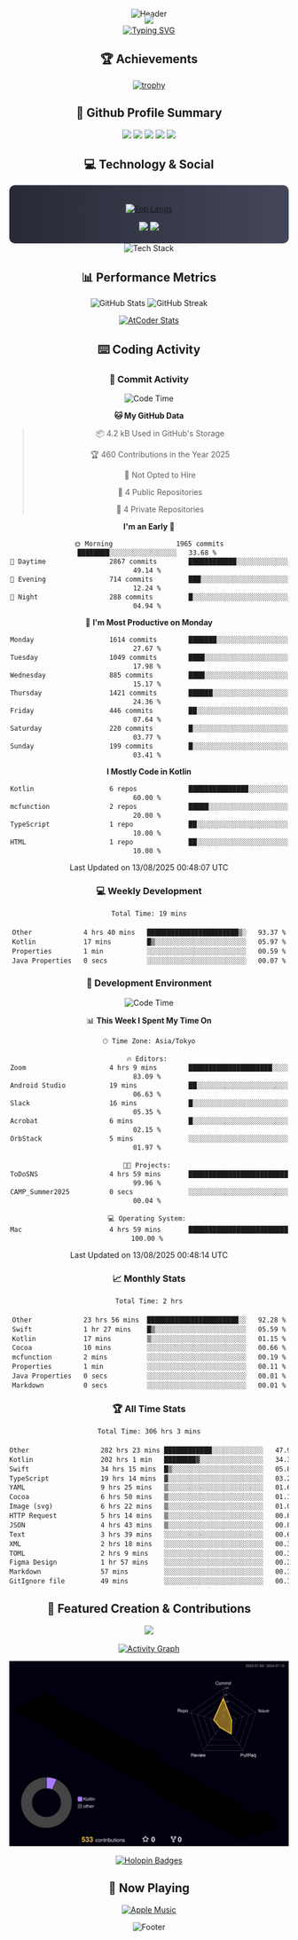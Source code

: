 <div align="center">
  
![Header](https://capsule-render.vercel.app/api?type=waving&color=gradient&customColorList=12&height=300&section=header&text=Welcome%20to%20Batapii's%20Universe&fontSize=50&animation=fadeIn&fontAlignY=40&desc=Android%20Developer%20|%20Kotlin%20LOVE%20)

<div style="margin-top: -20px;">
  <img src="https://readme-typing-svg.herokuapp.com/?lines=Crafting+Android+Experiences;Building+Tomorrow's+Apps+Today;Always+Learning,+Always+Growing&font=Fira%20Code&center=true&width=440&height=45&color=f75c7e&vCenter=true&size=22&pause=1000">
</div>

<a href="https://git.io/typing-svg">
  <img src="https://readme-typing-svg.demolab.com?font=Fira+Code&weight=600&size=28&duration=4000&pause=1000&center=true&vCenter=true&width=800&lines=Hey+there!+I'm+Batapii+%F0%9F%91%8B;Android+Developer+from+Japan+%F0%9F%87%AF%F0%9F%87%B5" alt="Typing SVG" />
</a>

## 🏆 Achievements

[![trophy](https://github-profile-trophy.vercel.app/?username=batapii&theme=onestar&no-frame=true&no-bg=true&column=8&rank=SECRET,SSS,SS,S,AAA,AA,A,B,C,?&margin-w=10&margin-h=10)](https://github.com/ryo-ma/github-profile-trophy)

## 🎯 Github Profile Summary

<div align="center">
  <img src="http://github-profile-summary-cards.vercel.app/api/cards/profile-details?username=batapii&theme=radical" />
  <img src="http://github-profile-summary-cards.vercel.app/api/cards/repos-per-language?username=batapii&theme=radical" />
  <img src="http://github-profile-summary-cards.vercel.app/api/cards/most-commit-language?username=batapii&theme=radical" />
  <img src="http://github-profile-summary-cards.vercel.app/api/cards/stats?username=batapii&theme=radical" />
  <img src="http://github-profile-summary-cards.vercel.app/api/cards/productive-time?username=batapii&theme=radical" />
</div>

## 💻 Technology & Social

<div align="center" style="background: linear-gradient(to right, #282A36, #44475A); padding: 20px; border-radius: 10px;">

[![Top Langs](https://github-readme-stats.vercel.app/api/top-langs/?username=batapii
)](https://github.com/anuraghazra/github-readme-stats)

<div style="margin-top: 15px">
<a href="https://github.com/batapii"><img src="https://img.shields.io/github/followers/batapii?style=for-the-badge&logo=github&label=Follow&color=ff6e96&labelColor=282A36"/></a>
<a href="https://twitter.com/batapii3939"><img src="https://img.shields.io/twitter/follow/batapii?style=for-the-badge&logo=twitter&color=1DA1F2&labelColor=282A36&label= Twitter"/></a>
</div>

</div>

<div align="center">
<img src="https://github-readme-tech-stack.vercel.app/api/cards?title=Tech+Stack&align=center&titleAlign=center&fontSize=20&lineHeight=10&lineCount=4&theme=github_dark&width=800&bg=%230D1117&badge=%23161B22&border=%2321262D&titleColor=%2358A6FF&line1=kotlin%2Ckotlin%2C0095D5%3Bandroid%2Candroid%2C00ff00%3Bjetpackcompose%2Cjetpack%2C4285F4%3B&line2=swift%2Cswift%2CFA7343%3Bfirebase%2Cfirebase%2CFFCA28%3Bgithub%2Cgithub%2C181717%3B&line3=typescript%2Ctypescript%2C3178C6%3Bgraphql%2Cgraphql%2CE10098%3Bsupabase%2Csupabase%2C3FCF8E%3B&line4=gradle%2Cgradle%2C02303A%3Bgitkraken%2Cgitkraken%2C179287%3Bpostman%2Cpostman%2CFF6C37%3B" alt="Tech Stack" />
</div>



## 📊 Performance Metrics

<div align="center">

![GitHub Stats](https://github-readme-stats.vercel.app/api?username=batapii&show_icons=true&theme=radical&hide_border=true&bg_color=0D1117)
![GitHub Streak](https://github-readme-streak-stats.herokuapp.com/?user=batapii&theme=radical&hide_border=true&background=0D1117)

[![AtCoder Stats](https://atcoder-readme-stats.vercel.app/stats/batapii3939?theme=dark&show_history=5&width=495)](https://github.com/iwbc-mzk/atcoder-readme-stats)

</div>

## ⌨️ Coding Activity

### 🌟 Commit Activity
<!--START_SECTION:commit-stats-->
![Code Time](http://img.shields.io/badge/Code%20Time-588%20hrs%2026%20mins-blue)

**🐱 My GitHub Data** 

> 📦 4.2 kB Used in GitHub's Storage 
 > 
> 🏆 460 Contributions in the Year 2025
 > 
> 🚫 Not Opted to Hire
 > 
> 📜 4 Public Repositories 
 > 
> 🔑 4 Private Repositories 
 > 
**I'm an Early 🐤** 

```text
🌞 Morning                1965 commits        ████████░░░░░░░░░░░░░░░░░   33.68 % 
🌆 Daytime                2867 commits        ████████████░░░░░░░░░░░░░   49.14 % 
🌃 Evening                714 commits         ███░░░░░░░░░░░░░░░░░░░░░░   12.24 % 
🌙 Night                  288 commits         █░░░░░░░░░░░░░░░░░░░░░░░░   04.94 % 
```
📅 **I'm Most Productive on Monday** 

```text
Monday                   1614 commits        ███████░░░░░░░░░░░░░░░░░░   27.67 % 
Tuesday                  1049 commits        ████░░░░░░░░░░░░░░░░░░░░░   17.98 % 
Wednesday                885 commits         ████░░░░░░░░░░░░░░░░░░░░░   15.17 % 
Thursday                 1421 commits        ██████░░░░░░░░░░░░░░░░░░░   24.36 % 
Friday                   446 commits         ██░░░░░░░░░░░░░░░░░░░░░░░   07.64 % 
Saturday                 220 commits         █░░░░░░░░░░░░░░░░░░░░░░░░   03.77 % 
Sunday                   199 commits         █░░░░░░░░░░░░░░░░░░░░░░░░   03.41 % 
```


**I Mostly Code in Kotlin** 

```text
Kotlin                   6 repos             ███████████████░░░░░░░░░░   60.00 % 
mcfunction               2 repos             █████░░░░░░░░░░░░░░░░░░░░   20.00 % 
TypeScript               1 repo              ██░░░░░░░░░░░░░░░░░░░░░░░   10.00 % 
HTML                     1 repo              ██░░░░░░░░░░░░░░░░░░░░░░░   10.00 % 
```




 Last Updated on 13/08/2025 00:48:07 UTC
<!--END_SECTION:commit-stats-->

### 💻 Weekly Development
<!--START_SECTION:wakatime-->

```txt
Total Time: 19 mins

Other             4 hrs 40 mins   ███████████████████████▒░   93.37 %
Kotlin            17 mins         █▒░░░░░░░░░░░░░░░░░░░░░░░   05.97 %
Properties        1 min           ░░░░░░░░░░░░░░░░░░░░░░░░░   00.59 %
Java Properties   0 secs          ░░░░░░░░░░░░░░░░░░░░░░░░░   00.07 %
```

<!--END_SECTION:wakatime-->

### 🔨 Development Environment
<!--START_SECTION:dev-stats-->
![Code Time](http://img.shields.io/badge/Code%20Time-588%20hrs%2026%20mins-blue)

📊 **This Week I Spent My Time On** 

```text
🕑︎ Time Zone: Asia/Tokyo

🔥 Editors: 
Zoom                     4 hrs 9 mins        █████████████████████░░░░   83.09 % 
Android Studio           19 mins             ██░░░░░░░░░░░░░░░░░░░░░░░   06.63 % 
Slack                    16 mins             █░░░░░░░░░░░░░░░░░░░░░░░░   05.35 % 
Acrobat                  6 mins              █░░░░░░░░░░░░░░░░░░░░░░░░   02.15 % 
OrbStack                 5 mins              ░░░░░░░░░░░░░░░░░░░░░░░░░   01.97 % 

🐱‍💻 Projects: 
ToDoSNS                  4 hrs 59 mins       █████████████████████████   99.96 % 
CAMP_Summer2025          0 secs              ░░░░░░░░░░░░░░░░░░░░░░░░░   00.04 % 

💻 Operating System: 
Mac                      4 hrs 59 mins       █████████████████████████   100.00 % 
```


 Last Updated on 13/08/2025 00:48:14 UTC
<!--END_SECTION:dev-stats-->

### 📈 Monthly Stats
<!--START_SECTION:wakamonth-->

```txt
Total Time: 2 hrs

Other             23 hrs 56 mins  ███████████████████████░░   92.28 %
Swift             1 hr 27 mins    █▒░░░░░░░░░░░░░░░░░░░░░░░   05.59 %
Kotlin            17 mins         ▒░░░░░░░░░░░░░░░░░░░░░░░░   01.15 %
Cocoa             10 mins         ░░░░░░░░░░░░░░░░░░░░░░░░░   00.66 %
mcfunction        2 mins          ░░░░░░░░░░░░░░░░░░░░░░░░░   00.19 %
Properties        1 min           ░░░░░░░░░░░░░░░░░░░░░░░░░   00.11 %
Java Properties   0 secs          ░░░░░░░░░░░░░░░░░░░░░░░░░   00.01 %
Markdown          0 secs          ░░░░░░░░░░░░░░░░░░░░░░░░░   00.01 %
```

<!--END_SECTION:wakamonth-->

### 🏆 All Time Stats
<!--START_SECTION:wakaalltime-->

```txt
Total Time: 306 hrs 3 mins

Other                  282 hrs 23 mins ████████████░░░░░░░░░░░░░   47.99 %
Kotlin                 202 hrs 1 min   ████████▓░░░░░░░░░░░░░░░░   34.33 %
Swift                  34 hrs 15 mins  █▒░░░░░░░░░░░░░░░░░░░░░░░   05.82 %
TypeScript             19 hrs 14 mins  ▓░░░░░░░░░░░░░░░░░░░░░░░░   03.27 %
YAML                   9 hrs 25 mins   ▒░░░░░░░░░░░░░░░░░░░░░░░░   01.60 %
Cocoa                  6 hrs 50 mins   ▒░░░░░░░░░░░░░░░░░░░░░░░░   01.16 %
Image (svg)            6 hrs 22 mins   ▒░░░░░░░░░░░░░░░░░░░░░░░░   01.08 %
HTTP Request           5 hrs 14 mins   ▒░░░░░░░░░░░░░░░░░░░░░░░░   00.89 %
JSON                   4 hrs 43 mins   ▒░░░░░░░░░░░░░░░░░░░░░░░░   00.80 %
Text                   3 hrs 39 mins   ░░░░░░░░░░░░░░░░░░░░░░░░░   00.62 %
XML                    2 hrs 18 mins   ░░░░░░░░░░░░░░░░░░░░░░░░░   00.39 %
TOML                   2 hrs 9 mins    ░░░░░░░░░░░░░░░░░░░░░░░░░   00.37 %
Figma Design           1 hr 57 mins    ░░░░░░░░░░░░░░░░░░░░░░░░░   00.33 %
Markdown               57 mins         ░░░░░░░░░░░░░░░░░░░░░░░░░   00.16 %
GitIgnore file         49 mins         ░░░░░░░░░░░░░░░░░░░░░░░░░   00.14 %
```

<!--END_SECTION:wakaalltime-->


## 🌟 Featured Creation & Contributions

<div align="center">
  <a href="https://github.com/batapii/ToDoSNS">
    <img src="https://github-readme-stats.vercel.app/api/pin/?username=batapii&repo=ToDoSNS&theme=radical&hide_border=true&bg_color=0D1117" />
  </a>

[![Activity Graph](https://github-readme-activity-graph.vercel.app/graph?username=batapii&custom_title=Contribution%20Graph&hide_border=true&theme=radical&bg_color=0D1117)](https://github.com/ashutosh00710/github-readme-activity-graph)

![3D Contrib](./profile-3d-contrib/profile-night-rainbow.svg)

[![Holopin Badges](https://holopin.me/batapii)](https://holopin.io/@batapii)

</div>

## 🎵 Now Playing

<div align="center">
  
[![Apple Music](https://music-profile.rayriffy.com/theme/dark.svg?uid=001005.6598667d2ffd4a10a4f429edd0ba24c4.1156)](https://github.com/rayriffy/apple-music-github-profile)

</div>

![Footer](https://capsule-render.vercel.app/api?type=waving&color=gradient&customColorList=12&height=100&section=footer)

</div>
